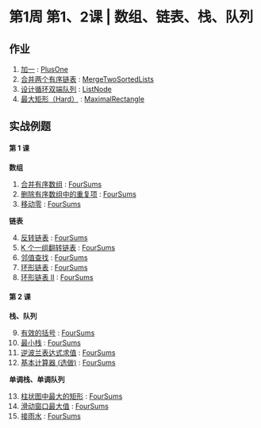 # 第1周 第1、2课 | 数组、链表、栈、队列

## 作业

1. [加一](https://leetcode.com/problems/plus-one/) : [PlusOne](./src/main/java/com/inbetter/homework/algorithm/PlusOne.java)
2. [合并两个有序链表](https://leetcode.com/problems/merge-two-sorted-lists/) : [MergeTwoSortedLists](./src/main/java/com/inbetter/homework/algorithm/MergeTwoSortedLists.java)
3. [设计循环双端队列](https://leetcode.com/problems/design-circular-deque/) : [ListNode](./src/main/java/com/inbetter/homework/algorithm/ListNode.java)
4. [最大矩形（Hard）](https://leetcode.com/problems/maximal-rectangle/) : [MaximalRectangle](./src/main/java/com/inbetter/homework/algorithm/MaximalRectangle.java)

## 实战例题

#### 第 1 课

**数组**

1. [合并有序数组](https://leetcode-cn.com/problems/merge-sorted-array/) : [FourSums](./src/main/java/com/inbetter/homework/algorithm/FourSums.java)
2. [删除有序数组中的重复项](https://leetcode-cn.com/problems/remove-duplicates-from-sorted-array/) : [FourSums](./src/main/java/com/inbetter/homework/algorithm/FourSums.java)
3. [移动零](https://leetcode-cn.com/problems/move-zeroes/) : [FourSums](./src/main/java/com/inbetter/homework/algorithm/FourSums.java)

**链表**

4. [反转链表](https://leetcode-cn.com/problems/reverse-linked-list/) : [FourSums](./src/main/java/com/inbetter/homework/algorithm/FourSums.java)
5. [K 个一组翻转链表](https://leetcode-cn.com/problems/reverse-nodes-in-k-group/) : [FourSums](./src/main/java/com/inbetter/homework/algorithm/FourSums.java)
6. [邻值查找](https://www.acwing.com/problem/content/description/138/) : [FourSums](./src/main/java/com/inbetter/homework/algorithm/FourSums.java)
7. [环形链表](https://leetcode-cn.com/problems/linked-list-cycle/) : [FourSums](./src/main/java/com/inbetter/homework/algorithm/FourSums.java)
8. [环形链表 II](https://leetcode-cn.com/problems/linked-list-cycle-ii/) : [FourSums](./src/main/java/com/inbetter/homework/algorithm/FourSums.java)

#### 第 2 课

**栈、队列**

9. [有效的括号](https://leetcode-cn.com/problems/valid-parentheses/) : [FourSums](./src/main/java/com/inbetter/homework/algorithm/FourSums.java)
10. [最小栈](https://leetcode-cn.com/problems/min-stack/) : [FourSums](./src/main/java/com/inbetter/homework/algorithm/FourSums.java)
11. [逆波兰表达式求值](https://leetcode-cn.com/problems/evaluate-reverse-polish-notation/) : [FourSums](./src/main/java/com/inbetter/homework/algorithm/FourSums.java)
12. [基本计算器 (选做)](https://leetcode-cn.com/problems/basic-calculator/) : [FourSums](./src/main/java/com/inbetter/homework/algorithm/FourSums.java)

**单调栈、单调队列**

13. [柱状图中最大的矩形](https://leetcode-cn.com/problems/largest-rectangle-in-histogram/) : [FourSums](./src/main/java/com/inbetter/homework/algorithm/FourSums.java)
14. [滑动窗口最大值](https://leetcode-cn.com/problems/sliding-window-maximum/) : [FourSums](./src/main/java/com/inbetter/homework/algorithm/FourSums.java)
15. [接雨水](https://leetcode-cn.com/problems/trapping-rain-water/) : [FourSums](./src/main/java/com/inbetter/homework/algorithm/FourSums.java)